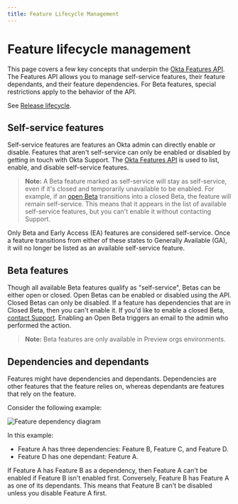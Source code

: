 ```yaml
---
title: Feature Lifecycle Management
---
```


# Feature lifecycle management

This page covers a few key concepts that underpin the [Okta Features API](/docs/reference/api/features/). The Features API allows you to manage self-service features, their feature dependants, and their feature dependencies. For Beta features, special restrictions apply to the behavior of the API.

See [Release lifecycle](/docs/api/openapi/okta-management/guides/release-lifecycle/).

## Self-service features

Self-service features are features an Okta admin can directly enable or disable. Features that aren't self-service can only be enabled or disabled by getting in touch with Okta Support. The [Okta Features API](/docs/reference/api/features/) is used to list, enable, and disable self-service features.

> **Note:** A Beta feature marked as self-service will stay as self-service, even if it's closed and temporarily unavailable to be enabled. For example, if an [open Beta](#beta-features) transitions into a closed Beta, the feature will remain self-service. This means that it appears in the list of available self-service features, but you can't enable it without contacting Support.

Only Beta and Early Access (EA) features are considered self-service. Once a feature transitions from either of these states to Generally Available (GA), it will no longer be listed as an available self-service feature.

## Beta features

Though all available Beta features qualify as "self-service", Betas can be either open or closed. Open Betas can be enabled or disabled using the API. Closed Betas can only be disabled. If a feature has dependencies that are in Closed Beta, then you can't enable it. If you'd like to enable a closed Beta, [contact Support](https://support.okta.com). Enabling an Open Beta triggers an email to the admin who performed the action.

> **Note:** Beta features are only available in Preview orgs environments.

## Dependencies and dependants

Features might have dependencies and dependants. Dependencies are other features that the feature relies on, whereas dependants are features that rely on the feature.

Consider the following example:

<div class="half">

![Feature dependency diagram](/img/concepts/feature-relation.png)

</div>

<!-- Source for image. Generated using http://www.plantuml.com/plantuml/uml/

@startuml
skinparam monochrome true

object "Feature A" as featA
object "Feature B" as featB
object "Feature C" as featC
object "Feature D" as featD

featA ..> featB
featA ..> featC
featA ..> featD
@enduml

-->

In this example:

* Feature A has three dependencies: Feature B, Feature C, and Feature D.
* Feature D has one dependant: Feature A.

If Feature A has Feature B as a dependency, then Feature A can't be enabled if Feature B isn't enabled first. Conversely, Feature B has Feature A as one of its dependants. This means that Feature B can't be disabled unless you disable Feature A first.
